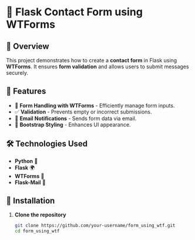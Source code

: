 # 📝 Flask Contact Form using WTForms  

## 📌 Overview  
This project demonstrates how to create a **contact form** in Flask using **WTForms**. It ensures **form validation** and allows users to submit messages securely.  

## 🚀 Features  
- 📝 **Form Handling with WTForms** - Efficiently manage form inputs.  
- ✅ **Validation** - Prevents empty or incorrect submissions.  
- 📩 **Email Notifications** - Sends form data via email.  
- 🎨 **Bootstrap Styling** - Enhances UI appearance.  

## 🛠️ Technologies Used  
- **Python** 🐍  
- **Flask** 🌍  
- **WTForms** 📝  
- **Flask-Mail** 📩  

## 📂 Installation  

1. **Clone the repository**  
   ```bash
   git clone https://github.com/your-username/form_using_wtf.git
   cd form_using_wtf

